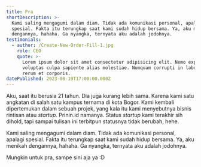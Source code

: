 ```yaml
---
title: Pra
shortDescription: >-
  Kami saling mengagumi dalam diam. Tidak ada komunikasi personal, apalagi
  spesial. Fakta itu terungkap saat kami sudah hidup bersama. Ya, aku menikah
  dengannya, hahaha. Ga nyangka, ternyata aku adalah jodohnya.
testimonials:
  - author: /Create-New-Order-Fill-1.jpg
    role: CEO
    quote: >-
      Lorem ipsum dolor sit amet consectetur adipisicing elit. Nemo expedita
      voluptas culpa sapiente alias molestiae. Numquam corrupti in laborum sed
      rerum et corporis.
datePublished: 2023-08-19T17:00:00.000Z
---
```


Aku, saat itu berusia 21 tahun. Dia juga kurang lebih sama. Karena kami satu angkatan di salah satu kampus ternama di kota Bogor. Kami kembali dipertemukan dalam sebuah projek, yang kala itu kami menyebutnya bisnis rintisan atau *startup*. Prinin.id namanya. Status *startup* kami terakhir sih dihold, tapi sampai tulisan ini terbitpun statusnya tidak berubah, hehe.

Kami saling mengagumi dalam diam. Tidak ada komunikasi personal, apalagi spesial. Fakta itu terungkap saat kami sudah hidup bersama. Ya, aku menikah dengannya, hahaha. Ga nyangka, ternyata aku adalah jodohnya.

Mungkin untuk pra, sampe sini aja ya :D
